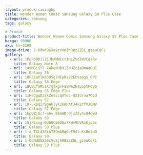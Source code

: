 ```yaml
---
layout: produk-casinghp
title: Wonder Women Comic Samsung Galaxy S9 Plus Case
categories: samsung
tags: galaxy

# Produk
product-title: Wonder Women Comic Samsung Galaxy S9 Plus Case
harga: 90000
sku: hn-0199
image-drive: 1-OdNdQGXa9cVu8jhR8z2ZDL_gzeuCqF1
gallery:
  - url: 1PuP6OD1lZjJbAWWCct1HLZVdlWVCqzRv
    title: Galaxy Note 8
  - url: 1AxMGijYl_7WkeNHb91ZNHZcjaQmAqDUI
    title: Galaxy S6
  - url: 1HFJEaVlK639Sg7HFphs82EbVapgS_OPz
    title: Galaxy S6 Edge
  - url: 1BCBCfaM5sX7gfxgvFa5Ma2NsL6ptPqy6
    title: Galaxy S6 Edge Plus
  - url: 1xHeCgqDzZkZeSzzqUYoc-d2Idraa7Ozd
    title: Galaxy S7
  - url: 1h-uxpqir9gAklyK3kKPAtJ4kZrfVJGMV
    title: Galaxy S7 Edge
  - url: 1kpUZjGcf-m6v_BSmWDrOjzZ2yGx84dwU
    title: Galaxy S8
  - url: 1GjPicxgr0UbGC6626x7kWv9UVRoKjq5c
    title: Galaxy S8 Plus
  - url: 1-a_TXL43EiAT5OmABqGeE94z-KsBotpD
    title: Galaxy S9
  - url: 1-OdNdQGXa9cVu8jhR8z2ZDL_gzeuCqF1
    title: Galaxy S9 Plus
---
```


